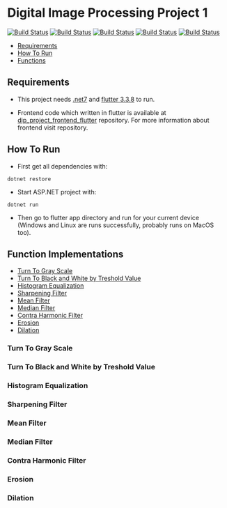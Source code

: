 # Digital Image Processing Project 1

[![Build Status](https://shields.io/badge/.Net_SDK-7-purple)](https://dotnet.microsoft.com/en-us/download/visual-studio-sdks)
[![Build Status](https://shields.io/badge/.Net_Runtime-7-purple)](https://dotnet.microsoft.com/en-us/download/visual-studio-sdks)
[![Build Status](https://shields.io/badge/SKiaSharp-2.88.3_-purple)](https://www.nuget.org/packages/SkiaSharp/)
[![Build Status](https://shields.io/badge/SKiaSharp.NativeAssets.Linux-2.88.3_-purple)](https://www.nuget.org/packages/SkiaSharp/)
[![Build Status](https://shields.io/badge/SKiaSharp.NativeAssets.Win32-2.88.3_-purple)](https://www.nuget.org/packages/SkiaSharp/)

- [Requirements](#requirements)
- [How To Run](#how-to-run)
- [Functions](#function-implementations)

## Requirements
- This project needs [.net7](https://dotnet.microsoft.com/en-us/download/dotnet/7.0) and [flutter 3.3.8](https://docs.flutter.dev/development/tools/sdk/releases) to run.

- Frontend code which written in flutter is available at [dip_project_frontend_flutter](https://github.com/HBA114/dip_project_frontend_flutter) repository. For more information about frontend visit repository.

## How To Run
- First get all dependencies with:
```shell
dotnet restore
```
- Start ASP.NET project with:
```shell
dotnet run
```
- Then go to flutter app directory and run for your current device (Windows and Linux are runs successfully, probably runs on MacOS too).

## Function Implementations
- [Turn To Gray Scale](#turn-to-gray-scale)
- [Turn To Black and White by Treshold Value](#turn-to-black-and-white-by-treshold-value)
- [Histogram Equalization](#histogram-equalization)
- [Sharpening Filter](#sharpening-filter)
- [Mean Filter](#mean-filter)
- [Median Filter](#median-filter)
- [Contra Harmonic Filter](#contra-harmonic-filter)
- [Erosion](#erosion)
- [Dilation](#dilation)


### Turn To Gray Scale
### Turn To Black and White by Treshold Value
### Histogram Equalization
### Sharpening Filter
### Mean Filter
### Median Filter
### Contra Harmonic Filter
### Erosion
### Dilation
